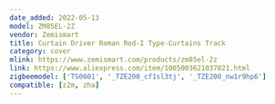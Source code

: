 ```yaml
---
date_added: 2022-05-13
model: ZM85EL-2Z
vendor: Zemismart
title: Curtain Driver Roman Rod-I Type-Curtains Track
category: cover
mlink: https://www.zemismart.com/products/zm85el-2z
link: https://www.aliexpress.com/item/1005003621037821.html
zigbeemodel: ['TS0601', '_TZE200_cf1sl3tj', '_TZE200_nw1r9hp6']
compatible: [z2m, zha]
---
```


